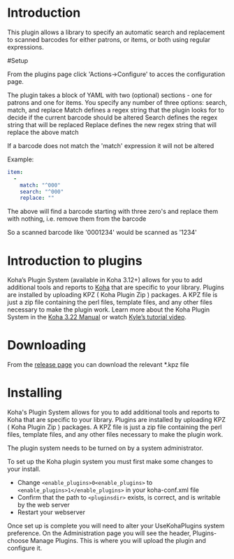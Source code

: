 # Introduction

This plugin allows a library to specify an automatic search and replacement to scanned barcodes for either patrons, or items, or both using regular expressions.

#Setup

From the plugins page click 'Actions->Configure' to acces the configuration page.

The plugin takes a block of YAML with two (optional) sections - one for patrons and one for items. You specify any number of three options: search, match, and replace
Match defines a regex string that the plugin looks for to decide if the current barcode should be altered
Search defines the regex string that will be replaced
Replace defines the new regex string that will replace the above match

If a barcode does not match the 'match' expression it will not be altered

Example:
```YAML
item:
  -
    match: "^000"
    search: "^000"
    replace: ""
```

The above will find a barcode starting with three zero's and replace them with nothing, i.e. remove them from the barcode

So a scanned barcode like '0001234' would be scanned as '1234'

# Introduction to plugins

Koha’s Plugin System (available in Koha 3.12+) allows for you to add additional tools and reports to [Koha](http://koha-community.org) that are specific to your library. Plugins are installed by uploading KPZ ( Koha Plugin Zip ) packages. A KPZ file is just a zip file containing the perl files, template files, and any other files necessary to make the plugin work. Learn more about the Koha Plugin System in the [Koha 3.22 Manual](http://manual.koha-community.org/3.22/en/pluginsystem.html) or watch [Kyle’s tutorial video](http://bywatersolutions.com/2013/01/23/koha-plugin-system-coming-soon/).

# Downloading

From the [release page](https://github.com/bywatersolutions/koha-plugin-barcode-transformer/releases) you can download the relevant *.kpz file

# Installing

Koha's Plugin System allows for you to add additional tools and reports to Koha that are specific to your library. Plugins are installed by uploading KPZ ( Koha Plugin Zip ) packages. A KPZ file is just a zip file containing the perl files, template files, and any other files necessary to make the plugin work.

The plugin system needs to be turned on by a system administrator.

To set up the Koha plugin system you must first make some changes to your install.

* Change `<enable_plugins>0<enable_plugins>` to `<enable_plugins>1</enable_plugins>` in your koha-conf.xml file
* Confirm that the path to `<pluginsdir>` exists, is correct, and is writable by the web server
* Restart your webserver

Once set up is complete you will need to alter your UseKohaPlugins system preference. On the Administration page you will see the header, Plugins- choose Manage Plugins. This is where you will upload the plugin and configure it. 
